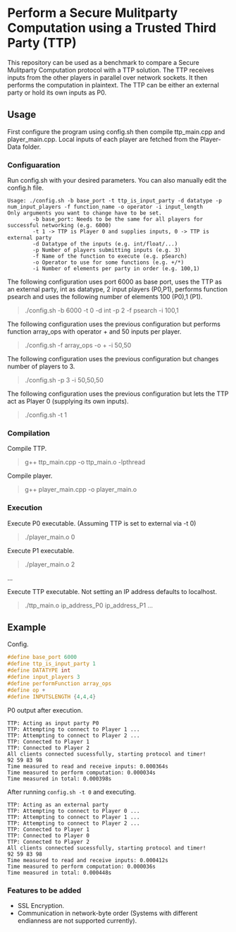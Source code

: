 # Perform a Secure Mulitparty Computation using a Trusted Third Party (TTP)
This repository can be used as a benchmark to compare a Secure Mulitparty Computation protocol with a TTP solution. The TTP receives inputs from the other players in parallel over network sockets. It then performs the computation in plaintext. The TTP can be either an external party or hold its own inputs as P0.

## Usage
First configure the program using config.sh then compile ttp_main.cpp and player_main.cpp. Local inputs of each player are fetched from the Player-Data folder.

### Configuaration
Run config.sh with your desired parameters. You can also manually edit the config.h file.

```
Usage: ./config.sh -b base_port -t ttp_is_input_party -d datatype -p num_input_players -f function_name -o operator -i input_length
Only arguments you want to change have to be set.
        -b base_port: Needs to be the same for all players for successful networking (e.g. 6000)
        -t 1 -> TTP is Player 0 and supplies inputs, 0 -> TTP is external party
        -d Datatype of the inputs (e.g. int/float/...)
        -p Number of players submitting inputs (e.g. 3)
        -f Name of the function to execute (e.g. pSearch)
        -o Operator to use for some functions (e.g. +/*)
        -i Number of elements per party in order (e.g. 100,1)
```

The following configuration uses port 6000 as base port, uses the TTP as an external party, int as datatype, 2 input players (P0,P1), performs function psearch and uses the following number of elements 100 (P0),1 (P1). 
> ./config.sh -b 6000 -t 0 -d int -p 2 -f psearch -i 100,1

The following configuration uses the previous configuration but performs function array_ops with operator + and 50 inputs per player.
> ./config.sh -f array_ops -o + -i 50,50

The following configuration uses the previous configuration but changes number of players to 3.
> ./config.sh -p 3 -i 50,50,50

The following configuration uses the previous configuration but lets the TTP act as Player 0 (supplying its own inputs).
> ./config.sh -t 1

### Compilation
Compile TTP.
> g++ ttp_main.cpp -o ttp_main.o -lpthread

Compile player.
> g++ player_main.cpp -o player_main.o

### Execution
Execute P0 executable. (Assuming TTP is set to external via -t 0)
> ./player_main.o 0

Execute P1 executable.
> ./player_main.o 2

...

Execute TTP executable. Not setting an IP address defaults to localhost.
> ./ttp_main.o ip_address_P0 ip_address_P1 ...

## Example

Config.

```C
#define base_port 6000
#define ttp_is_input_party 1
#define DATATYPE int
#define input_players 3
#define performFunction array_ops
#define op +
#define INPUTSLENGTH {4,4,4}
```

P0 output after execution.

```
TTP: Acting as input party P0
TTP: Attempting to connect to Player 1 ...
TTP: Attempting to connect to Player 2 ...
TTP: Connected to Player 1
TTP: Connected to Player 2
All clients connected sucessfully, starting protocol and timer!
92 59 83 98
Time measured to read and receive inputs: 0.000364s
Time measured to perform computation: 0.000034s
Time measured in total: 0.000398s
```

After running `config.sh -t 0` and executing.

```
TTP: Acting as an external party
TTP: Attempting to connect to Player 0 ...
TTP: Attempting to connect to Player 1 ...
TTP: Attempting to connect to Player 2 ...
TTP: Connected to Player 1
TTP: Connected to Player 0
TTP: Connected to Player 2
All clients connected sucessfully, starting protocol and timer!
92 59 83 98
Time measured to read and receive inputs: 0.000412s
Time measured to perform computation: 0.000036s
Time measured in total: 0.000448s
```

### Features to be added

- SSL Encryption.
- Communication in network-byte order (Systems with different endianness are not supported currently).


